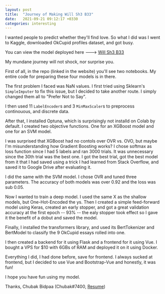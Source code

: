 ```yaml
---
layout: post
title:  "Journey of Making Will Sh3 B33"
date:   2021-09-21 09:12:17 +0330
categories: interesting
---
```



I wanted people to predict whether they'll find love. So what I did was I went to Kaggle, downloaded OkCupid profiles dataset, and got busy.

You can view the model deployed here ---> [Will Sh3 B33](https://willsh3b33.xyz)

My mundane journey will not shock, nor surprise you.

First of all, in the repo (linked in the website) you'll see two notebooks. My entire code for preparing these four models is in there.

The first problem I faced was NaN values. I first tried using Sklearn's `SimpleImputer` to fix this issue, but I decided to take another route. I simply changed them all to "Prefer Not to Say".

I then used 11 `LabelEncoder`s and 3 `MinMaxScaler`s to preprocess continouous, and discrete data.

After that, I installed Optuna, which is surprisingly not installd on Colab by default. I created two objective functions. One for an XGBoost model and one for an SVM model.

I was surprised that XGBoost had no contols over OVR vs. OVO, but maybe I'm misunderstanding how Gradient Boosting works? I chose softmax as loss function since I had 5 labels and ran 3000 trials. It was unnecessary since the 30th trial was the best one. I got the best trial, got the best model from it that I had saved using a trick I had learned from Stack Overflow, and saved it to Google Drive after evaluating  it.

I did the same with the SVM model. I chose OVR and tuned three parameters. The accuracy of both models was over 0.92 and the loss was sub 0.05.

Now I wanted to train a deep model. I used the same X as the shallow models, but One-Hot-Encoded the ys. Then I created a simple feed-forward model using Keras, created an early stopper, and got a great validation accuracy at the first epoch -- 93% -- the ealy stopper took effect so I  gave it the benefit of a dobut and saved the model.

Finally, I installed the transformers library, and used its BertTokenizer and BertModel to classify the 9 OkCupid essays rolled into one.

I then created a backend for it using Flask and a frontend for it using Vue. I bought a VPS for $10 with 6GBs of RAM and deployed it on it using Docker.

Everything I did, I had done before, save for frontend. I always sucked at frontend, but I decided to use Vue and Bootstrap-Vue and honestly, it was fun!

I hope you have fun using my model.

Thanks, Chubak Bidpaa (Chubak#7400, [Resume](http://chubakbidpaa.com/resume/))